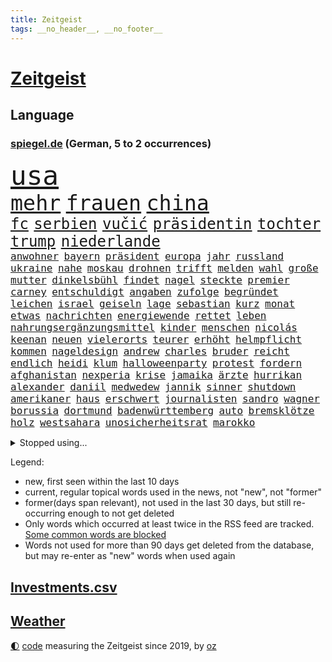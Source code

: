```yaml
---
title: Zeitgeist
tags: __no_header__, __no_footer__
---
```


# [Zeitgeist](https://oliz.io/zeitgeist/)

## Language

<h3><a href="https://www.spiegel.de" target="_blank">spiegel.de</a> (German, 5 to 2 occurrences)</h3>
<p style="font-family:monospace">
<span style="font-size:32pt"><a href="news_links.html#usa" class="current">usa</a></span>
<br>
<span style="font-size:25pt"><a href="news_links.html#mehr" class="current">mehr</a></span>
<span style="font-size:25pt"><a href="news_links.html#frauen" class="current">frauen</a></span>
<span style="font-size:25pt"><a href="news_links.html#china" class="current">china</a></span>
<br>
<span style="font-size:18pt"><a href="news_links.html#fc" class="current">fc</a></span>
<span style="font-size:18pt"><a href="news_links.html#serbien" class="current">serbien</a></span>
<span style="font-size:18pt"><a href="news_links.html#vučić" class="current">vučić</a></span>
<span style="font-size:18pt"><a href="news_links.html#präsidentin" class="current">präsidentin</a></span>
<span style="font-size:18pt"><a href="news_links.html#tochter" class="current">tochter</a></span>
<span style="font-size:18pt"><a href="news_links.html#trump" class="current">trump</a></span>
<span style="font-size:18pt"><a href="news_links.html#niederlande" class="current">niederlande</a></span>
<br>
<span style="font-size:12pt"><a href="news_links.html#anwohner" class="current">anwohner</a></span>
<span style="font-size:12pt"><a href="news_links.html#bayern" class="current">bayern</a></span>
<span style="font-size:12pt"><a href="news_links.html#präsident" class="current">präsident</a></span>
<span style="font-size:12pt"><a href="news_links.html#europa" class="current">europa</a></span>
<span style="font-size:12pt"><a href="news_links.html#jahr" class="current">jahr</a></span>
<span style="font-size:12pt"><a href="news_links.html#russland" class="current">russland</a></span>
<span style="font-size:12pt"><a href="news_links.html#ukraine" class="current">ukraine</a></span>
<span style="font-size:12pt"><a href="news_links.html#nahe" class="current">nahe</a></span>
<span style="font-size:12pt"><a href="news_links.html#moskau" class="current">moskau</a></span>
<span style="font-size:12pt"><a href="news_links.html#drohnen" class="current">drohnen</a></span>
<span style="font-size:12pt"><a href="news_links.html#trifft" class="current">trifft</a></span>
<span style="font-size:12pt"><a href="news_links.html#melden" class="current">melden</a></span>
<span style="font-size:12pt"><a href="news_links.html#wahl" class="current">wahl</a></span>
<span style="font-size:12pt"><a href="news_links.html#große" class="current">große</a></span>
<span style="font-size:12pt"><a href="news_links.html#mutter" class="current">mutter</a></span>
<span style="font-size:12pt"><a href="news_links.html#dinkelsbühl" class="new">dinkelsbühl</a></span>
<span style="font-size:12pt"><a href="news_links.html#findet" class="current">findet</a></span>
<span style="font-size:12pt"><a href="news_links.html#nagel" class="new">nagel</a></span>
<span style="font-size:12pt"><a href="news_links.html#steckte" class="current">steckte</a></span>
<span style="font-size:12pt"><a href="news_links.html#premier" class="current">premier</a></span>
<span style="font-size:12pt"><a href="news_links.html#carney" class="new">carney</a></span>
<span style="font-size:12pt"><a href="news_links.html#entschuldigt" class="current">entschuldigt</a></span>
<span style="font-size:12pt"><a href="news_links.html#angaben" class="current">angaben</a></span>
<span style="font-size:12pt"><a href="news_links.html#zufolge" class="current">zufolge</a></span>
<span style="font-size:12pt"><a href="news_links.html#begründet" class="current">begründet</a></span>
<span style="font-size:12pt"><a href="news_links.html#leichen" class="current">leichen</a></span>
<span style="font-size:12pt"><a href="news_links.html#israel" class="current">israel</a></span>
<span style="font-size:12pt"><a href="news_links.html#geiseln" class="current">geiseln</a></span>
<span style="font-size:12pt"><a href="news_links.html#lage" class="current">lage</a></span>
<span style="font-size:12pt"><a href="news_links.html#sebastian" class="current">sebastian</a></span>
<span style="font-size:12pt"><a href="news_links.html#kurz" class="current">kurz</a></span>
<span style="font-size:12pt"><a href="news_links.html#monat" class="current">monat</a></span>
<span style="font-size:12pt"><a href="news_links.html#etwas" class="current">etwas</a></span>
<span style="font-size:12pt"><a href="news_links.html#nachrichten" class="current">nachrichten</a></span>
<span style="font-size:12pt"><a href="news_links.html#energiewende" class="current">energiewende</a></span>
<span style="font-size:12pt"><a href="news_links.html#rettet" class="current">rettet</a></span>
<span style="font-size:12pt"><a href="news_links.html#leben" class="current">leben</a></span>
<span style="font-size:12pt"><a href="news_links.html#nahrungsergänzungsmittel" class="current">nahrungsergänzungsmittel</a></span>
<span style="font-size:12pt"><a href="news_links.html#kinder" class="current">kinder</a></span>
<span style="font-size:12pt"><a href="news_links.html#menschen" class="current">menschen</a></span>
<span style="font-size:12pt"><a href="news_links.html#nicolás" class="current">nicolás</a></span>
<span style="font-size:12pt"><a href="news_links.html#keenan" class="new">keenan</a></span>
<span style="font-size:12pt"><a href="news_links.html#neuen" class="current">neuen</a></span>
<span style="font-size:12pt"><a href="news_links.html#vielerorts" class="current">vielerorts</a></span>
<span style="font-size:12pt"><a href="news_links.html#teurer" class="current">teurer</a></span>
<span style="font-size:12pt"><a href="news_links.html#erhöht" class="current">erhöht</a></span>
<span style="font-size:12pt"><a href="news_links.html#helmpflicht" class="new">helmpflicht</a></span>
<span style="font-size:12pt"><a href="news_links.html#kommen" class="current">kommen</a></span>
<span style="font-size:12pt"><a href="news_links.html#nageldesign" class="new">nageldesign</a></span>
<span style="font-size:12pt"><a href="news_links.html#andrew" class="current">andrew</a></span>
<span style="font-size:12pt"><a href="news_links.html#charles" class="current">charles</a></span>
<span style="font-size:12pt"><a href="news_links.html#bruder" class="current">bruder</a></span>
<span style="font-size:12pt"><a href="news_links.html#reicht" class="current">reicht</a></span>
<span style="font-size:12pt"><a href="news_links.html#endlich" class="current">endlich</a></span>
<span style="font-size:12pt"><a href="news_links.html#heidi" class="current">heidi</a></span>
<span style="font-size:12pt"><a href="news_links.html#klum" class="current">klum</a></span>
<span style="font-size:12pt"><a href="news_links.html#halloweenparty" class="new">halloweenparty</a></span>
<span style="font-size:12pt"><a href="news_links.html#protest" class="current">protest</a></span>
<span style="font-size:12pt"><a href="news_links.html#fordern" class="current">fordern</a></span>
<span style="font-size:12pt"><a href="news_links.html#afghanistan" class="current">afghanistan</a></span>
<span style="font-size:12pt"><a href="news_links.html#nexperia" class="current">nexperia</a></span>
<span style="font-size:12pt"><a href="news_links.html#krise" class="current">krise</a></span>
<span style="font-size:12pt"><a href="news_links.html#jamaika" class="current">jamaika</a></span>
<span style="font-size:12pt"><a href="news_links.html#ärzte" class="current">ärzte</a></span>
<span style="font-size:12pt"><a href="news_links.html#hurrikan" class="new">hurrikan</a></span>
<span style="font-size:12pt"><a href="news_links.html#alexander" class="current">alexander</a></span>
<span style="font-size:12pt"><a href="news_links.html#daniil" class="current">daniil</a></span>
<span style="font-size:12pt"><a href="news_links.html#medwedew" class="current">medwedew</a></span>
<span style="font-size:12pt"><a href="news_links.html#jannik" class="current">jannik</a></span>
<span style="font-size:12pt"><a href="news_links.html#sinner" class="current">sinner</a></span>
<span style="font-size:12pt"><a href="news_links.html#shutdown" class="current">shutdown</a></span>
<span style="font-size:12pt"><a href="news_links.html#amerikaner" class="current">amerikaner</a></span>
<span style="font-size:12pt"><a href="news_links.html#haus" class="current">haus</a></span>
<span style="font-size:12pt"><a href="news_links.html#erschwert" class="current">erschwert</a></span>
<span style="font-size:12pt"><a href="news_links.html#journalisten" class="current">journalisten</a></span>
<span style="font-size:12pt"><a href="news_links.html#sandro" class="current">sandro</a></span>
<span style="font-size:12pt"><a href="news_links.html#wagner" class="current">wagner</a></span>
<span style="font-size:12pt"><a href="news_links.html#borussia" class="current">borussia</a></span>
<span style="font-size:12pt"><a href="news_links.html#dortmund" class="current">dortmund</a></span>
<span style="font-size:12pt"><a href="news_links.html#badenwürttemberg" class="current">badenwürttemberg</a></span>
<span style="font-size:12pt"><a href="news_links.html#auto" class="current">auto</a></span>
<span style="font-size:12pt"><a href="news_links.html#bremsklötze" class="new">bremsklötze</a></span>
<span style="font-size:12pt"><a href="news_links.html#holz" class="new">holz</a></span>
<span style="font-size:12pt"><a href="news_links.html#westsahara" class="new">westsahara</a></span>
<span style="font-size:12pt"><a href="news_links.html#unosicherheitsrat" class="current">unosicherheitsrat</a></span>
<span style="font-size:12pt"><a href="news_links.html#marokko" class="current">marokko</a></span>
</p>
<details>
<summary>Stopped using...</summary>
<p class="former" style="font-size:12pt">
situation(1837) alternativen(1836) echte(1836) kehrt(1835) kriminellen(1835) vergeben(1835) werk(1835) wunsch(1835) ausgesprochen(1834) verantworten(1834) einzelne(1833) jüngsten(1833) arsenal(1832) begründung(1832) gefährlichen(1832) hinterher(1832) polizist(1832) studierende(1832) befürchtet(1831) dokumente(1831) englische(1831) beispiel(1830) beschluss(1830) bundesländer(1830) hintergründe(1830) strafen(1830) dachte(1829) deutlichen(1829) rückschlag(1829) verhaftet(1829) gefährlicher(1828) material(1828) nationen(1828) gehalten(1827) nürnberg(1827) publikum(1827) rheinlandpfalz(1827) sicherheitsbehörden(1827) superstar(1827) anteil(1826) nominiert(1826) philippinen(1826) sports(1826) autobahn(1825) greifen(1825) großbritanniens(1825) verschwunden(1825) 300(1824) senkt(1824) spott(1824) stärke(1824) teilnehmen(1824) wiederholt(1824) 33(1823) altes(1823) dementiert(1823) drastisch(1823) dreimal(1823) trennen(1822) veranstalter(1822) absage(1821) endgültig(1821) massive(1821) verbindet(1821) annalena(1819) baerbock(1819) sendung(1816) belegen(1814) affäre(1813) konkrete(1812) konsum(1812) behalten(1809) einschränkungen(1809) herz(1808) schrecken(1805) katholischen(1804) gelandet(1803) wachsen(1801) holte(1798) hafen(1797) thüringer(1793) schützt(1789) staatlichen(1784) ausgetragen(1777) einblicke(1776) rache(1767) berichtete(1735) konservative(1670) strecken(1669) interessen(1634) militärische(1625) 38(1600) ohnehin(1564) cup(1557) kuriose(1524) universität(1498) mike(1494) worum(1481) unserem(1416) schloss(1405) spielern(1366) verbessern(1355) emotionalen(1349) stabil(1321) heiß(1265) aufeinander(1260) schlamm(1256) lob(1221) sexuell(1221) deutsch(1205) trans(1198) erdbeben(1191) revolution(1175) studieren(1162) auseinander(1137) fliegt(1112) hit(1102) versehen(1098) kohl(1093) rückstand(1088) jüdische(1061) redet(1061) steigern(1039) flogen(1037) praxis(1025) kongo(1021) jung(1018) heimische(1017) springen(1007) wand(1001) zwingt(998) liebt(994) verdächtigt(994) richtigen(980) schöner(980) vermeintliche(977) uefa(974) loswerden(967) duisburg(956) hamilton(956) lewis(956) vereinten(954) zogen(953) errichten(933) emotionen(930) wohnen(925) helmut(914) court(900) arabischen(890) vergeltung(889) schönsten(882) auswirken(881) schlagabtausch(871) open(866) herkunft(859) klassiker(849) schuldenbremse(845) stellvertretende(845) basis(844) obersten(841) auswahl(837) schmidt(831) erderwärmung(822) stockt(821) nahostkonflikt(819) sicherheitsmaßnahmen(816) service(807) dich(795) dauerte(788) verkehrsunfall(782) anläuft(762) besserung(759) auftritte(758) demokratischen(754) comedian(751) belästigt(749) eustaaten(749) ausbruch(748) hinterlässt(737) gerechnet(736) versuche(732) nominierung(729) damaskus(717) 1990(716) reagierten(714) via(709) bereiten(708) beschuldigte(693) ruanda(685) erinnerung(666) dorthin(665) landung(660) viertelfinale(658) huthimiliz(650) gleichberechtigung(641) spannend(635) sächsische(631) verwehrt(627) spiegelredakteur(625) finanzielle(623) rundfunk(619) wütet(591) scheidung(588) wirtschaftskrise(587) stewart(585) möglichkeit(584) superstars(584) fotografiert(582) kreativ(581) vertritt(575) jeff(574) marihuana(571) kulissen(566) boss(564) tennisspielerin(561) spielten(559) entlassung(555) mögliches(553) set(552) elefanten(549) brände(540) akteure(538) kontrollen(537) flut(529) dänische(527) jessica(527) 21jährige(522) verdachtsfall(518) enorme(517) gewachsen(516) besitzt(514) perfekt(513) gemessen(504) feinde(494) ereignisse(492) /(489) lösungen(489) einrichtungen(482) urteile(482) vielfalt(481) 24jähriger(477) bürgerinnen(474) strategien(474) wachsende(473) kontinent(471) jährlich(462) verkörpert(459) überprüft(458) entsprechenden(453) merkt(448) unsicherheit(448) konkret(443) bundesnetzagentur(442) ahmed(436) zögern(434) lka(433) entlassungen(424) kurzzeitig(423) todesfälle(423) satiriker(422) punktet(419) besetzen(417) flüchtet(415) streichung(412) plattformen(411) usbürger(411) 2011(410) gewandt(400) ratlos(400) parteifreund(398) bruchteil(397) bundesrichter(394) gelangen(393) anzahl(392) einzelnen(392) tiefer(391) wirtschaftlichen(390) dreieinhalb(388) hadert(388) dieter(386) ehre(385) zeitung(384) jordanien(380) morgens(377) statements(377) söhne(377) psg(376) veranstaltungen(371) trends(366) eingelegt(363) harmlos(359) option(357) sprüchen(357) amtsantritt(356) ukrainepolitik(356) gebäuden(355) größeres(355) einflussnahme(354) meteorologen(354) bundesrat(350) joseph(344) ausgegeben(342) hauptdarsteller(342) unterschiedlichen(341) selbstbewusst(340) kliniken(339) pyrotechnik(339) zuschüsse(337) exchef(336) gefängnisstrafe(327) drohung(326) schuh(325) suspendiert(320) wecken(318) delegation(317) rahmen(315) ministerien(312) begehrt(311) grundsatz(308) spurensuche(301) disney+(298) absolut(294) bußgelder(294) spotify(293) bauern(292) entsprechendes(292) übergangsregierung(292) absetzung(291) freigegeben(291) verlockend(291) emma(290) solch(290) adolf(289) dreh(289) bot(288) bip(287) erwartete(287) usunternehmen(287) milliardenschwere(286) pfarrer(286) gazakriegs(285) grünes(285) alsharaa(282) vorbereitung(281) kauflaune(280) verlängern(277) schauspielers(276) johanna(272) massiver(272) bundesagentur(270) bangkok(269) teslachefs(266) trauerfeier(265) uran(265) abgeschaltet(264) atomkraftwerk(264) heidelberg(262) firewall(259) unschuldig(258) aufbau(257) manuela(257) rosa(257) dekret(255) posts(254) unterrichtet(252) spannung(251) agentur(249) gerückt(249) berlinerin(247) gelaufen(246) ausschließen(243) auszuschließen(241) schranken(241) schärfer(241) transparenz(241) uszölle(241) barcelonas(239) adipositas(238) hohem(238) voice(238) oper(237) runter(237) liveanalyse(236) wimbledon(233) intendant(231) lebten(231) zimmermann(231) griechischen(229) supreme(229) verwaltung(229) #metoo(228) kassel(227) landesweit(226) parteifreunde(226) forscherteam(224) leistungen(224) monaco(223) reichsbürgergruppe(223) g(221) onlinehändler(221) generäle(220) salzburg(219) river(218) rückzieher(217) erschaffen(216) schwangere(216) flüssigkeit(215) hochrangige(214) hendrik(213) extremisten(212) verdammt(212) zecken(212) cent(211) beteiligte(208) formiert(208) wiederaufnahme(208) fauxpas(205) gesamte(205) schwesig(204) 13000(203) mancher(203) drohnenattacke(200) etat(200) kürzer(200) heimatschutzministerin(199) himmelskörper(199) tusk(199) gefüllt(197) alltags(196) gekippt(196) gott(196) stützpunkte(196) 18000(195) einreise(195) fremdverschulden(194) indes(193) kalender(193) autozulieferer(190) bezalel(190) smotrich(190) begriffe(189) boykott(189) disney(189) verabschiedete(189) abermals(188) ermordete(188) islam(188) anpassung(187) breite(187) memoiren(186) rhein(185) fahrräder(182) leinwand(182) ndr(182) ansagen(181) funktion(181) schalten(181) stich(181) harvard(180) aufreger(179) ermahnt(179) fernverkehr(179) schwäbischen(178) erfindet(177) explosionen(177) fossilen(177) ultrarechte(176) wenden(176) bremse(175) prognose(175) trockenheit(175) hitzewellen(174) hoffmann(173) netze(173) bergab(169) zorn(169) rädern(168) aufnahme(167) kriegsbeginn(167) witz(167) balearen(166) jk(166) rowling(166) batterien(165) entfremdet(164) regenfällen(164) hobby(163) großmutter(162) hackerangriff(162) laute(162) lebewesen(162) linienrichter(162) erfüllung(160) telegram(160) unionspolitiker(160) arten(159) scharfen(159) abgeschossen(158) lokal(157) handelsabkommen(155) kremlsprecher(155) nordkoreas(155) telefonate(155) wednesday(155) 12000(154) csd(154) genozid(154) heikle(154) wichtigster(154) italienischer(153) jahrzehnt(153) religion(153) aggressiver(152) bedankt(152) krankenwagen(152) usjustizministerium(152) blackout(151) carey(151) erholen(151) hinterfragt(151) mariah(151) nordamerika(151) schnellere(151) summer(151) außergewöhnlichen(150) christliche(150) packt(150) routen(150) erweist(149) verdrängen(149) hatz(148) mahmoud(148) saporischschja(148) türmen(148) unternimmt(148) netzwerken(147) schutzmaßnahmen(147) abc(146) amazonas(146) einstufung(146) hektar(146) irgendwie(145) spdkandidatin(145) theorien(145) befördern(144) krah(144) fußballtrainer(142) weiblicher(142) 103(141) norddeutschland(141) schlangen(141) wanderung(140) ältesten(140) historikerin(139) promis(139) teamchef(139) verivox(139) vorgaben(139) ansage(138) exkanzler(138) kampfjet(138) passierte(137) reichsbürger(137) schwerdtner(137) nationalistische(136) spionageverdacht(136) chefsache(135) mieter(135) regionalverkehr(135) unterdrücken(135) cool(134) miene(134) sparpläne(134) öffentlichrechtliche(133) antwortet(132) fraglich(132) prominenz(132) syriens(132) variante(132) beanspruchen(131) vergessene(131) cover(130) exklusiven(128) exmitarbeiter(128) registriert(128) verzweifeln(128) iranischer(127) kneipen(127) wgzimmerpreise(127) wohnviertel(127) zwecke(127) timo(126) bahnverkehr(125) coco(125) ermordung(125) gauff(125) gegessen(125) ausbrechen(123) bienen(123) eingeklemmt(123) besorgniserregend(122) entspannte(122) fusion(122) patientin(122) stau(122) befürworten(121) heilbronn(121) plenarsaal(121) präsenz(121) verschüttet(121) koblenz(120) rückruf(120) schwingt(120) eröffnete(118) hellt(118) objekt(118) spezielles(118) stadien(118) mietpreisbremse(117) verbrauchern(117) autofahrerin(116) ökosystem(115) abwehr(114) championsleaguesieger(114) leistete(114) befanden(113) transfers(113) scharmützel(112) schilderte(112) stürmt(112) absichern(111) dogg(111) gelöscht(111) snoop(111) videospiel(111) camping(110) atomanlagen(109) lilly(107) dunkler(106) kontroverse(106) neffe(105) altersgrenze(104) altersgrenzen(104) bahnübergang(104) fäuste(104) geradezu(104) ferieninsel(103) anlegt(102) beordert(102) daily(102) eiskalt(102) harz(102) neunjährigen(102) sachbuch(102) ressort(101) kommandeur(100) partners(100) sergio(100) kriegskurs(99) verwandt(99) bewahren(97) dürren(97) oberleitung(97) schenkt(95) toll(95) santorini(94) angereichertes(92) furcht(92) geschäftsfrau(92) grenzübergang(92) nonnen(92) vorbildlich(92) musikalisch(91) niger(91) chefarzt(90) diva(90) kloster(90) linkenchefin(90) nationales(90) buenos(89) globus(89) look(89) matthäus(89) nachzahlungen(89) wendung(89) willkür(89) grandiose(88) militärkolonnen(88) trip(88) abzuholen(87) aitana(87) bonmatí(87) exfußballstar(87) gibt’s(87) beworfen(86) bundesrechnungshofs(86) gedanke(86) gmbh(86) tropische(86) verfassungsrichterin(86) abgestellte(85) bob(85) frachter(85) freihandelsabkommen(85) homo(85) jemens(85) knien(85) michelin(85) sapiens(85) invasive(84) lärmbelästigung(84) verknüpft(84) haushaltsplan(83) klagte(83) antisemitismusvorwürfen(82) einsätze(82) erlässt(82) gesetzesvorhaben(82) gewalttäter(82) juristin(82) populistische(82) rohstoff(82) wegfall(82) windböen(82) bibliotheken(81) braff(81) nils(81) plagiatsvorwürfen(81) relevant(81) scrubs(81) sofortige(81) anträgen(80) beth(80) geldsorgen(80) jakob(80) mr(80) emily(79) faktor(79) fanliebling(79) südküste(79) vorräte(79) bitcoin(78) hardliner(78) link(78) nichtig(78) nordwesten(78) prostituierten(78) schwermütig(78) usmoderator(78) verfassungsrichter(78) vorgeht(78) bewohnt(77) blaue(77) erkenne(77) fehlverhalten(77) generaldebatte(77) haushaltsdebatte(77) komplex(77) nachtzug(77) schmerzhaft(77) sondersitzung(77) virus(77) aufsichtsgremium(76) profifußballer(76) zollhammer(76) betraten(75) colbert(75) erstem(75) insasse(75) olympischen(75) pegel(75) verrat(75) kretschmer(74) singles(74) arbeitnehmern(73) golfer(73) kongos(73) praxen(73) richterkandidaten(73) sexualstraftäters(73) bundeskanzlers(72) drittes(72) schätzen(72) urlaubern(72) abgestürzten(71) bosch(71) darknet(71) entgegenwirken(71) entwischte(71) epsteinakten(71) gedauert(71) grausam(71) gunn(71) megaprojekt(71) merke(71) nachbauen(71) superman(71) ähnlicher(71) antiisraelischer(70) date(70) forschungsstation(70) royale(70) 8000(69) angucken(69) flugzeugcrash(69) gewässern(69) margaret(69) nee(69) rauchentwicklung(69) thatcher(69) triumphierte(69) vermittelte(69) wuchs(69) enthüllen(68) fehlschlag(68) lutz(68) saftige(68) strahlkraft(68) weggesperrt(68) 73jährige(67) brandt(67) late(67) ultrarechten(67) 3900(66) 95(66) anfängt(66) emil(66) sharaa(66) achteinhalb(65) förster(65) halbjahr(65) lacher(65) svenja(65) taifun(65) tropensturm(65) unerwünschten(65) verkürzt(65) monatelanger(64) ransomware(64) spektakulärer(64) strategischen(64) titanic(64) baumgart(63) humorvoll(63) niemandsland(63) palästinenserstaates(63) raumfahrtbehörde(63) zeugnisse(63) freizeit(62) höre(62) lateinische(62) mainstream(62) massenanfall(62) schieben(62) strike(62) arbeitslosen(61) europarat(61) prada(60) professionellen(60) roben(60) spektakuläres(60) akzeptieren(59) glass(59) niedrigsten(59) unfallort(59) vergleichsportal(59) nutzern(58) thailands(58) umkehren(58) bookingcom(57) entlud(57) kugelbomben(57) löhne(57) peskow(57) silvester(57) wissenschaftliche(57) witzfigur(57) ausgleichen(56) drogenbande(56) gewürdigt(56) jian(56) römische(56) schwarzmarkt(56) techkonzern(56) umständlich(56) weitergereicht(56) windparks(56) 125(55) angelaufen(55) biss(55) cherson(55) heinrich(55) ramadan(55) reuß(55) ständiger(55) xiii(55) aires(54) ausspähung(54) bautzen(54) dortige(54) empfindlich(54) exstaatschef(54) geförderten(54) längste(54) verbrennen(54) vertraulicher(54) wahrheiten(54) afdmann(53) einladen(53) enkelin(53) gequält(53) kontrollierte(53) schwieriges(53) aalborg(52) andererseits(52) gärten(52) militärstützpunkt(52) spende(52) bauwerke(51) existiert(51) kigenerierten(51) maike(51) nationalpark(51) parteilose(51) rocksänger(51) schlimmste(51) werbefotos(51) bewegungen(50) heimlichen(50) kratzer(50) netzbetreiber(50) palästinas(50) topteams(50) vögeln(50) wohnort(50) alleinerziehende(49) hotelgäste(49) jimmy(49) kimmel(49) kinoleinwand(49) leichtathletikwm(49) mitgerissen(49) schönheitsideale(49) stattfand(49) aufgezeichnet(48) konzernspitze(48) ludwigsburg(48) schulweg(48) bitcoins(47) kommunalwahlen(47) leidenschaftlich(47) längerem(47) 47jährige(46) ausstellungen(46) geleistet(46) sparmaßnahme(46) abschottung(45) anwesenden(45) boomergeneration(45) dr(45) drogenpolitik(45) flugobjekte(45) inhaftierten(45) meeresforscher(45) münchnern(45) regierungsvertreter(45) todesfolge(45) usbericht(45) abgewinnen(44) autorennen(44) erschütterungen(44) linien(44) unterhaltsam(44) aufeinandertreffen(43) dient(43) leonie(43) schöne(43) umtreiben(43) vergiftetes(43) ausgang(42) bewältigt(42) bravo(42) einsteigen(42) gesundheitswesen(42) lastenrad(42) literaturpreis(42) mo(42) zusehen(42) blutgefäße(41) fossilien(41) jugendsprache(41) ostseeküste(41) ruhs(41) time(41) verlangten(41) versace(41) wörter(41) keeper(40) trumpgegner(40) weile(40) bulldogge(39) digitalisieren(39) kombiniert(39) oberbürgermeisterwahl(39) reservisten(39) saboteur(39) starts(39) witwe(39) rooney(38) strauchelt(38) neuordnung(37) seriöse(37) sklaverei(37) wundert(37) zod(37) ørsted(37) 29jährige(36) angelina(36) cook(36) exnationalspieler(36) hausfrau(36) jolie(36) vorkommen(36) zweijähriger(36) abzugeben(35) achtlos(35) benennt(35) catcalling(35) entsorgen(35) kurzurlaub(35) nachtleben(35) poltert(35) repertoire(35) wirkungslos(35) ägyptens(35) einfangen(34) herzustellen(34) scherzt(34) sogenanntes(34) sozialdemokrat(34) störten(34) einkauf(33) mechanismus(33) deutschrapper(32) festzustellen(32) figürchen(32) frischen(32) identifizieren(32) komiker(32) kunstwerke(32) samuel(32) scheiß(32) toniebox(32) unoexperten(32) israelpremier(31) landesverteidigung(31) newcastle(31) rtlshow(31) spanienrundfahrt(31) tech(31) alltägliche(30) angedeutet(30) commerzbank(30) ifogeschäftsklimaindex(30) kinos(30) schauspielstar(30) staatssekretär(30) unicredit(30) wortwahl(30) gewaltiger(29) gleitschirmflieger(29) hallervorden(29) kredit(29) krokodile(29) law(29) lufthansapiloten(29) motivierte(29) usplan(29) zusammenprall(29) beiträgt(28) berechnet(28) erschossenen(28) knotenpunkt(28) lud(28) politikers(28) schlusstag(28) strafbar(28) arizona(27) durchdringen(27) finanzgeschäften(27) fünfzigerjahre(27) geburtstagsfeier(27) ostseepipeline(27) seth(27) betrugsmaschen(26) böhmermann(26) chefredakteur(26) email(26) entgeht(26) pferden(26) potenziellen(26) potsdamer(26) rihanna(26) sanaa(26) spieltagen(26) armani(25) ausgenutzt(25) brutalen(25) dicken(25) giorgio(25) hensel(25) indian(25) paares(25) techfirmen(25) unbeliebter(25) entführte(24) hausarzt(24) oregon(24) anschluss(23) aufgeheizt(23) benachteiligt(23) floyd(23) fußballnationalspieler(23) karim(23) koalitionsstreit(23) promi(23) gpsstörungen(22) schlechthin(22) antifolterkonvention(21) bezüglich(21) brillierte(21) dachau(21) jaguar(21) kriegsminister(21) laster(21) rover(21) stromnetz(21) supermärkten(21) verbale(21) 02(20) martialisch(20) schwerwiegender(20) unovollversammlung(20) war's(20) überflutet(20) doha(19) fossiler(19) hamasführer(19) metier(19) niemandem(19) patel(19) 2012(18) anzuschnallen(18) einstufen(18) forschungsinstitute(18) lene(18) luftraums(18) pünktlich(18) quinn(18) schmiergeld(18) schwachem(18) talkshow(18) tiefpunkt(18) arme(17) eingefrorene(17) reformieren(17) abwasser(16) detroit(16) elmar(16) nikola(16) politikwissenschaftlerin(16) standstreifen(16) theveßen(16) usstadt(16) verkünden(16) wayne(16) überzeugen(16) armutsmigration(15) bestand(15) dirigent(15) eineinhalb(15) engel(15) feiertagen(15) kash(15) koffern(15) krankheitserreger(15) mahlzeit(15) stallorder(15) umsetzung(15) verwahrt(15) frühling(14) geschichtenerzähler(14) guterres(14) heidenheim(14) nordstreampipeline(14) slowenien(14) benfica(13) daviscupkapitän(13) dopingspielen(13) dänemarks(13) eigenschaften(13) tolerant(13) vorgehens(13) ausfälle(12) demut(12) kimmels(12) kniefall(12) polizeikontrolle(12) sportverbände(12) wettbewerbsrechtlichen(12) 210(11) arbeitende(11) eingefroren(11) petra(11) usbotschafter(11) ussender(11) videokameras(11)
</p>
</details>
<p>Legend:
<ul>
<li><span class="new">new</span>, first seen within the last 10 days</li>
<li><span class="current">current</span>, regular topical words used in the news, not "new", not "former"</li>
<li><span class="former">former(days span relevant)</span>, not used in the last 30 days, but still re-occurring enough to not get deleted</li>
<li>Only words which occurred at least twice in the RSS feed are tracked. <a href="language/filters.py">Some common words are blocked</a></li>
<li>Words not used for more than 90 days get deleted from the database, but may re-enter as "new" words when used again</li>
</ul>
</p>

## [Investments](investments.html)[.csv](investments.csv)

## [Weather](weather.html)

<footer>
<a href="javascript:toggleTheme()" class="nav">🌓</a>
<a href="https://github.com/ooz/zeitgeist">code</a> measuring the Zeitgeist since 2019, by <a href="https://oliz.io">oz</a>
</footer>
